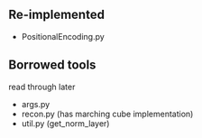 ## Re-implemented
- PositionalEncoding.py

## Borrowed tools
read through later
- args.py
- recon.py (has marching cube implementation)
- util.py (get_norm_layer)
